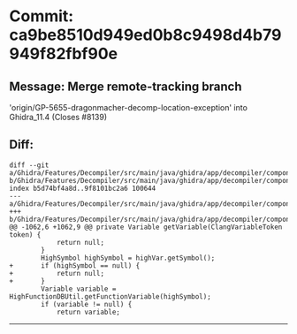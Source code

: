 # Commit: ca9be8510d949ed0b8c9498d4b79949f82fbf90e
## Message: Merge remote-tracking branch
'origin/GP-5655-dragonmacher-decomp-location-exception' into Ghidra_11.4
(Closes #8139)
## Diff:
```
diff --git a/Ghidra/Features/Decompiler/src/main/java/ghidra/app/decompiler/component/DecompilerPanel.java b/Ghidra/Features/Decompiler/src/main/java/ghidra/app/decompiler/component/DecompilerPanel.java
index b5d74bf4a8d..9f8101bc2a6 100644
--- a/Ghidra/Features/Decompiler/src/main/java/ghidra/app/decompiler/component/DecompilerPanel.java
+++ b/Ghidra/Features/Decompiler/src/main/java/ghidra/app/decompiler/component/DecompilerPanel.java
@@ -1062,6 +1062,9 @@ private Variable getVariable(ClangVariableToken token) {
 			return null;
 		}
 		HighSymbol highSymbol = highVar.getSymbol();
+		if (highSymbol == null) {
+			return null;
+		}
 		Variable variable = HighFunctionDBUtil.getFunctionVariable(highSymbol);
 		if (variable != null) {
 			return variable;
```
-----------------------------------

